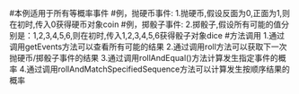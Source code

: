 #本例适用于所有等概率事件
#例，抛硬币事件:
1.抛硬币,假设反面为0,正面为1,则在初时,传入0获得硬币对象coin
#例，掷骰子事件:
2.掷骰子,假设所有可能的值分别是：1,2,3,4,5,6,则在初时,传入1,2,3,4,5,6获得骰子对象dice
#方法调用
  1.通过调用getEvents方法可以查看所有可能的结果
  2.通过调用roll方法可以获取下一次抛硬币/掷骰子事件的结果
  3.通过调用rollAndEqual()方法计算发生指定事件的概率
  4.通过调用rollAndMatchSpecifiedSequence方法可以计算发生按顺序结果的概率

